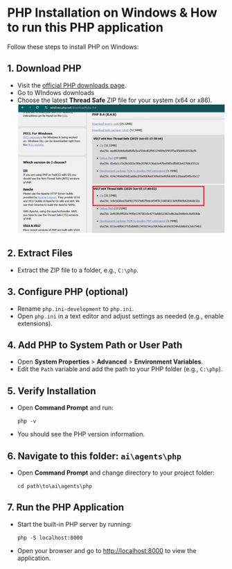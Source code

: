 # PHP Installation on Windows & How to run this PHP application

Follow these steps to install PHP on Windows:

## 1. Download PHP
- Visit the [official PHP downloads page](https://www.php.net/downloads.php).
- Go to WIndows downloads   
- Choose the latest **Thread Safe** ZIP file for your system (x64 or x86).
 ![alt text](image.png)

## 2. Extract Files
- Extract the ZIP file to a folder, e.g., `C:\php`.

## 3. Configure PHP (optional)
- Rename `php.ini-development` to `php.ini`.
- Open `php.ini` in a text editor and adjust settings as needed (e.g., enable extensions).

## 4. Add PHP to System Path or User Path
- Open **System Properties** > **Advanced** > **Environment Variables**.
- Edit the `Path` variable and add the path to your PHP folder (e.g., `C:\php`).

## 5. Verify Installation
- Open **Command Prompt** and run:
    ```
    php -v
    ```
- You should see the PHP version information.

## 6. Navigate to this folder: `ai\agents\php`
- Open **Command Prompt** and change directory to your project folder:
    ```
    cd path\to\ai\agents\php
    ```

## 7. Run the PHP Application
- Start the built-in PHP server by running:
    ```
    php -S localhost:8000
    ```
- Open your browser and go to [http://localhost:8000](http://localhost:8000) to view the application.